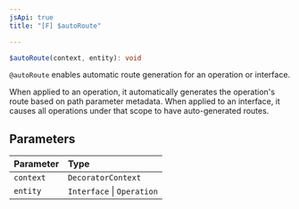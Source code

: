 ```yaml
---
jsApi: true
title: "[F] $autoRoute"

---
```

```ts
$autoRoute(context, entity): void
```

`@autoRoute` enables automatic route generation for an operation or interface.

When applied to an operation, it automatically generates the operation's route based on path parameter
metadata.  When applied to an interface, it causes all operations under that scope to have
auto-generated routes.

## Parameters

| Parameter | Type |
| :------ | :------ |
| `context` | `DecoratorContext` |
| `entity` | `Interface` \| `Operation` |
